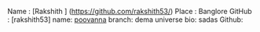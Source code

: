 Name : [Rakshith ] (https://github.com/rakshith53/)
Place : Banglore
GitHub : [rakshith53]
name: [poovanna](https://github/poovanna886)
branch: dema universe
bio: sadas
Github: []()
